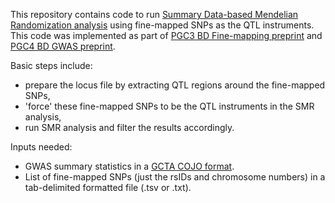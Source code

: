 This repository contains code to run [Summary Data-based Mendelian Randomization analysis](https://yanglab.westlake.edu.cn/software/smr/#SMR&HEIDIanalysis) using fine-mapped SNPs as the QTL instruments.
This code was implemented as part of [PGC3 BD Fine-mapping preprint](https://www.ncbi.nlm.nih.gov/pmc/articles/PMC10889003/#SD2) and [PGC4 BD GWAS preprint](https://www.medrxiv.org/content/10.1101/2023.10.07.23296687v1.supplementary-material).

Basic steps include: 
 - prepare the locus file by extracting QTL regions around the fine-mapped SNPs,
 - 'force' these fine-mapped SNPs to be the QTL instruments in the SMR analysis,
 - run SMR analysis and filter the results accordingly.

Inputs needed:
- GWAS summary statistics in a [GCTA COJO format](https://yanglab.westlake.edu.cn/software/smr/#SMR&HEIDIanalysis).
- List of fine-mapped SNPs (just the rsIDs and chromosome numbers) in a tab-delimited formatted file (.tsv or .txt).
